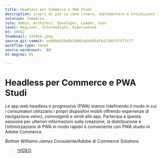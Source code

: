 ```yaml
---
title: Headless per Commerce e PWA Studi
description: scopri di più su come creare, implementare e ottimizzare i PWA in modo rapido e conveniente con PWA studio in Adobe Commerce
solution: Commerce
role: Admin, Architect, Developer, Leader, User
level: Beginner, Intermediate, Experienced
kt: 10562
thumbnail: 343814.jpeg
source-git-commit: edd0bdb28a9b3d065a64a95af6a216b747577c77
workflow-type: tm+mt
source-wordcount: '80'
ht-degree: 0%

---
```


# Headless per Commerce e PWA Studi

Le app web headless e progressive (PWA) stanno ridefinendo il modo in cui i consumatori utilizzano i propri dispositivi mobili offrendo esperienze di navigazione veloci, coinvolgenti e simili alle app. Partecipa a questa sessione per ulteriori informazioni sulla creazione, la distribuzione e l’ottimizzazione di PWA in modo rapido e conveniente con PWA studio in Adobe Commerce.

*Bethan Williams-James* Consulente/Adobe di Commerce Solutions

>[!VIDEO](https://video.tv.adobe.com/v/343814/?quality=12&learn=on)
